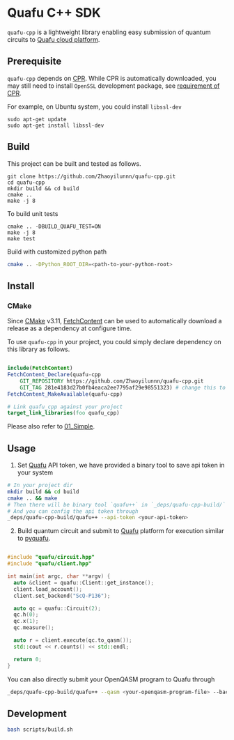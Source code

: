 # Quafu C++ SDK

`quafu-cpp` is a lightweight library enabling easy submission of quantum circuits to [Quafu cloud platform](https://quafu.baqis.ac.cn/).

## Prerequisite

`quafu-cpp` depends on [CPR](https://github.com/libcpr/cpr/). While CPR is automatically downloaded, you may still need to install `OpenSSL` development package, see [requirement of CPR](https://github.com/libcpr/cpr/tree/d47fd882f2da52ddcf6eef7a934d796c15623496?tab=readme-ov-file#requirements).

For example, on Ubuntu system, you could install `libssl-dev`

```
sudo apt-get update
sudo apt-get install libssl-dev
```

## Build


This project can be built and tested as follows.

```
git clone https://github.com/Zhaoyilunnn/quafu-cpp.git
cd quafu-cpp
mkdir build && cd build
cmake ..
make -j 8
```

To build unit tests

```
cmake .. -DBUILD_QUAFU_TEST=ON
make -j 8
make test
```

Build with customized python path
```bash
cmake .. -DPython_ROOT_DIR=<path-to-your-python-root>
```

## Install


### CMake


Since [CMake](https://cmake.org/) v3.11, [FetchContent](https://cmake.org/cmake/help/v3.11/module/FetchContent.html) can be used to automatically download a release as a dependency at configure time.

To use `quafu-cpp` in your project, you could simply declare dependency on this library as follows.

```cmake

include(FetchContent)
FetchContent_Declare(quafu-cpp
    GIT_REPOSITORY https://github.com/Zhaoyilunnn/quafu-cpp.git
    GIT_TAG 281e4183d27b0fb4eaca2ee7795af29e98551323) # change this to your target tag
FetchContent_MakeAvailable(quafu-cpp)

# Link quafu_cpp against your project
target_link_libraries(foo quafu_cpp)

```


Please also refer to [01_Simple](https://github.com/Zhaoyilunnn/quafu-cpp/tree/main/examples/01_simple).

## Usage

1. Set [Quafu](https://quafu.baqis.ac.cn/) API token, we have provided a binary tool to save api token in your system

```bash
# In your project dir
mkdir build && cd build
cmake .. && make
# Then there will be binary tool `quafu++` in `_deps/quafu-cpp-build/` directory
# And you can config the api token through
_deps/quafu-cpp-build/quafu++ --api-token <your-api-token>
```

2. Build quantum circuit and submit to [Quafu](https://quafu.baqis.ac.cn/) platform for execution similar to [pyquafu](https://github.com/ScQ-Cloud/pyquafu/).

```c++

#include "quafu/circuit.hpp"
#include "quafu/client.hpp"

int main(int argc, char **argv) {
  auto &client = quafu::Client::get_instance();
  client.load_account();
  client.set_backend("ScQ-P136");

  auto qc = quafu::Circuit(2);
  qc.h(0);
  qc.x(1);
  qc.measure();

  auto r = client.execute(qc.to_qasm());
  std::cout << r.counts() << std::endl;

  return 0;
}

```

You can also directly submit your OpenQASM program to Quafu through

```bash
_deps/quafu-cpp-build/quafu++ --qasm <your-openqasm-program-file> --backend <name-of-quafu-quantum-chip>
```


## Development

```bash
bash scripts/build.sh
```
